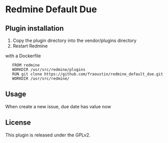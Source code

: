 # Redmine Default Due


## Plugin installation

1. Copy the plugin directory into the vendor/plugins directory
2. Restart Redmine

with a Dockerfile

```
   FROM redmine
   WORKDIR /usr/src/redmine/plugins
   RUN git clone https://github.com/fraoustin/redmine_default_due.git
   WORKDIR /usr/src/redmine/
```
 

## Usage

When create a new issue, due date has value now

## License

This plugin is released under the GPLv2.
